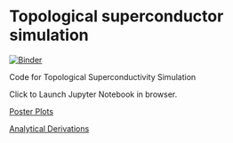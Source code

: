 # Topological superconductor simulation

[![Binder](https://mybinder.org/badge_logo.svg)](https://mybinder.org/v2/gh/hanzhihua72/top/master?urlpath=lab)

Code for Topological Superconductivity Simulation

Click to Launch Jupyter Notebook in browser. 

[Poster Plots](PosterPlots.html)

[Analytical Derivations](Analytics.pdf)
